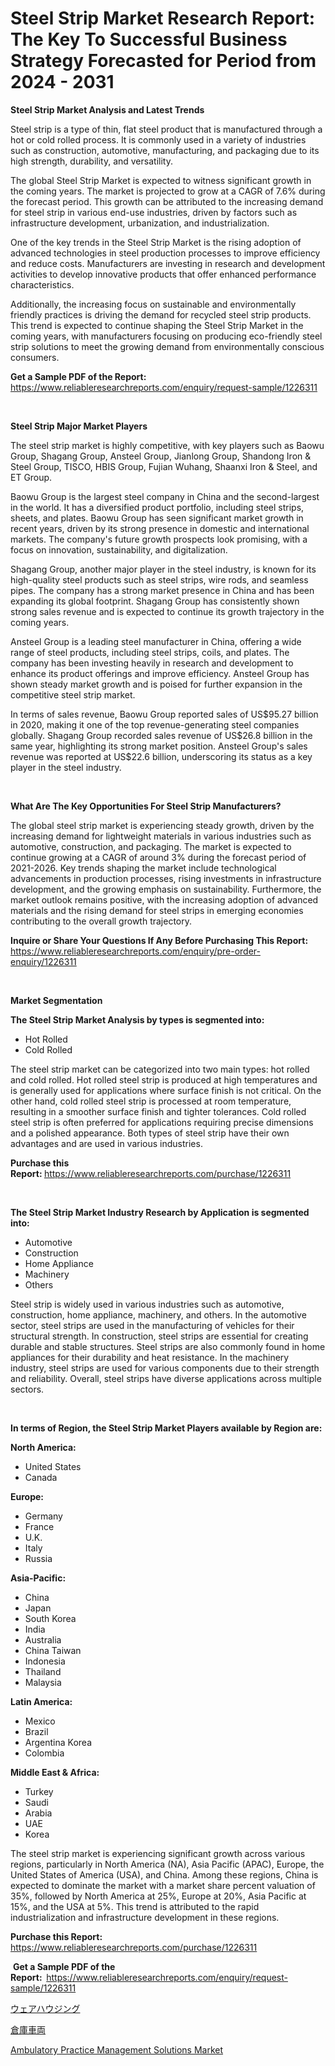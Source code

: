 <p><h1>Steel Strip Market Research Report: The Key To Successful Business Strategy Forecasted for Period from 2024 - 2031</h1></p><p><strong>Steel Strip Market Analysis and Latest Trends</strong></p>
<p><p>Steel strip is a type of thin, flat steel product that is manufactured through a hot or cold rolled process. It is commonly used in a variety of industries such as construction, automotive, manufacturing, and packaging due to its high strength, durability, and versatility.</p><p>The global Steel Strip Market is expected to witness significant growth in the coming years. The market is projected to grow at a CAGR of 7.6% during the forecast period. This growth can be attributed to the increasing demand for steel strip in various end-use industries, driven by factors such as infrastructure development, urbanization, and industrialization.</p><p>One of the key trends in the Steel Strip Market is the rising adoption of advanced technologies in steel production processes to improve efficiency and reduce costs. Manufacturers are investing in research and development activities to develop innovative products that offer enhanced performance characteristics.</p><p>Additionally, the increasing focus on sustainable and environmentally friendly practices is driving the demand for recycled steel strip products. This trend is expected to continue shaping the Steel Strip Market in the coming years, with manufacturers focusing on producing eco-friendly steel strip solutions to meet the growing demand from environmentally conscious consumers.</p></p>
<p><strong>Get a Sample PDF of the Report:&nbsp;</strong> <a href="https://www.reliableresearchreports.com/enquiry/request-sample/1226311">https://www.reliableresearchreports.com/enquiry/request-sample/1226311</a></p>
<p>&nbsp;</p>
<p><strong>Steel Strip Major Market Players</strong></p>
<p><p>The steel strip market is highly competitive, with key players such as Baowu Group, Shagang Group, Ansteel Group, Jianlong Group, Shandong Iron & Steel Group, TISCO, HBIS Group, Fujian Wuhang, Shaanxi Iron & Steel, and ET Group. </p><p>Baowu Group is the largest steel company in China and the second-largest in the world. It has a diversified product portfolio, including steel strips, sheets, and plates. Baowu Group has seen significant market growth in recent years, driven by its strong presence in domestic and international markets. The company's future growth prospects look promising, with a focus on innovation, sustainability, and digitalization.</p><p>Shagang Group, another major player in the steel industry, is known for its high-quality steel products such as steel strips, wire rods, and seamless pipes. The company has a strong market presence in China and has been expanding its global footprint. Shagang Group has consistently shown strong sales revenue and is expected to continue its growth trajectory in the coming years.</p><p>Ansteel Group is a leading steel manufacturer in China, offering a wide range of steel products, including steel strips, coils, and plates. The company has been investing heavily in research and development to enhance its product offerings and improve efficiency. Ansteel Group has shown steady market growth and is poised for further expansion in the competitive steel strip market.</p><p>In terms of sales revenue, Baowu Group reported sales of US$95.27 billion in 2020, making it one of the top revenue-generating steel companies globally. Shagang Group recorded sales revenue of US$26.8 billion in the same year, highlighting its strong market position. Ansteel Group's sales revenue was reported at US$22.6 billion, underscoring its status as a key player in the steel industry.</p></p>
<p>&nbsp;</p>
<p><strong>What Are The Key Opportunities For Steel Strip Manufacturers?</strong></p>
<p><p>The global steel strip market is experiencing steady growth, driven by the increasing demand for lightweight materials in various industries such as automotive, construction, and packaging. The market is expected to continue growing at a CAGR of around 3% during the forecast period of 2021-2026. Key trends shaping the market include technological advancements in production processes, rising investments in infrastructure development, and the growing emphasis on sustainability. Furthermore, the market outlook remains positive, with the increasing adoption of advanced materials and the rising demand for steel strips in emerging economies contributing to the overall growth trajectory.</p></p>
<p><strong>Inquire or Share Your Questions If Any Before Purchasing This Report:</strong> <a href="https://www.reliableresearchreports.com/enquiry/pre-order-enquiry/1226311">https://www.reliableresearchreports.com/enquiry/pre-order-enquiry/1226311</a></p>
<p>&nbsp;</p>
<p><strong>Market Segmentation</strong></p>
<p><strong>The Steel Strip Market Analysis by types is segmented into:</strong></p>
<p><ul><li>Hot Rolled</li><li>Cold Rolled</li></ul></p>
<p><p>The steel strip market can be categorized into two main types: hot rolled and cold rolled. Hot rolled steel strip is produced at high temperatures and is generally used for applications where surface finish is not critical. On the other hand, cold rolled steel strip is processed at room temperature, resulting in a smoother surface finish and tighter tolerances. Cold rolled steel strip is often preferred for applications requiring precise dimensions and a polished appearance. Both types of steel strip have their own advantages and are used in various industries.</p></p>
<p><strong>Purchase this Report:&nbsp;</strong><a href="https://www.reliableresearchreports.com/purchase/1226311">https://www.reliableresearchreports.com/purchase/1226311</a></p>
<p>&nbsp;</p>
<p><strong>The Steel Strip Market Industry Research by Application is segmented into:</strong></p>
<p><ul><li>Automotive</li><li>Construction</li><li>Home Appliance</li><li>Machinery</li><li>Others</li></ul></p>
<p><p>Steel strip is widely used in various industries such as automotive, construction, home appliance, machinery, and others. In the automotive sector, steel strips are used in the manufacturing of vehicles for their structural strength. In construction, steel strips are essential for creating durable and stable structures. Steel strips are also commonly found in home appliances for their durability and heat resistance. In the machinery industry, steel strips are used for various components due to their strength and reliability. Overall, steel strips have diverse applications across multiple sectors.</p></p>
<p>&nbsp;</p>
<p><strong>In terms of Region, the Steel Strip Market Players available by Region are:</strong></p>
<p>
    <p> <strong> North America: </strong>
        <ul>
            <li>United States</li>
            <li>Canada</li>
        </ul>
        </p> 
    <p> <strong> Europe: </strong>
        <ul>
            <li>Germany</li>
            <li>France</li>
            <li>U.K.</li>
            <li>Italy</li>
            <li>Russia</li>
        </ul>
        </p> 
    <p> <strong> Asia-Pacific: </strong>
        <ul>
            <li>China</li>
            <li>Japan</li>
            <li>South Korea</li>
            <li>India</li>
            <li>Australia</li>
            <li>China Taiwan</li>
            <li>Indonesia</li>
            <li>Thailand</li>
            <li>Malaysia</li>
        </ul>
        </p> 
    <p> <strong> Latin America: </strong>
        <ul>
            <li>Mexico</li>
            <li>Brazil</li>
            <li>Argentina Korea</li>
            <li>Colombia</li>
        </ul>
        </p> 
    <p> <strong> Middle East & Africa: </strong>
        <ul>
            <li>Turkey</li>
            <li>Saudi</li>
            <li>Arabia</li>
            <li>UAE</li>
            <li>Korea</li>
        </ul>
    </p>
    </p>
<p><p>The steel strip market is experiencing significant growth across various regions, particularly in North America (NA), Asia Pacific (APAC), Europe, the United States of America (USA), and China. Among these regions, China is expected to dominate the market with a market share percent valuation of 35%, followed by North America at 25%, Europe at 20%, Asia Pacific at 15%, and the USA at 5%. This trend is attributed to the rapid industrialization and infrastructure development in these regions.</p></p>
<p><strong>Purchase this Report: </strong><a href="https://www.reliableresearchreports.com/purchase/1226311">https://www.reliableresearchreports.com/purchase/1226311</a></p>
<p>&nbsp;<strong>Get a Sample PDF of the Report:&nbsp;&nbsp;</strong><a href="https://www.reliableresearchreports.com/enquiry/request-sample/1226311">https://www.reliableresearchreports.com/enquiry/request-sample/1226311</a></p>
<p><strong></strong></p>
<p><p><a href="https://medium.com/@roberts65david/%E5%80%89%E5%BA%AB%E5%B8%82%E5%A0%B4%E8%AA%BF%E6%9F%BB%E3%83%AC%E3%83%9D%E3%83%BC%E3%83%88-%E3%81%9D%E3%81%AE%E6%AD%B4%E5%8F%B2%E3%81%A8%E4%BA%88%E6%B8%AC2024%E5%B9%B4%E3%81%8B%E3%82%892031%E5%B9%B4%E3%81%BE%E3%81%A7-5ff1c2a276f2">ウェアハウジング</a></p><p><a href="https://medium.com/@roberts65david/%E5%80%89%E5%BA%AB%E8%BB%8A%E4%B8%A1%E5%B8%82%E5%A0%B4%E3%81%AE%E6%B4%9E%E5%AF%9F-%E5%B8%82%E5%A0%B4%E5%8B%95%E5%90%91-%E6%88%90%E9%95%B7-2024%E5%B9%B4%E3%81%8B%E3%82%892031%E5%B9%B4%E3%81%BE%E3%81%A7%E3%81%AE%E4%BA%88%E6%B8%AC-736e450afcbb">倉庫車両</a></p><p><a href="https://view.publitas.com/reportprime-1/ambulatory-practice-management-solutions-market-share-market-new-trends-analysis-report-by-type-by-application-by-end-use-by-region-and-segment-forecasts-2023-2030/">Ambulatory Practice Management Solutions Market</a></p></p>